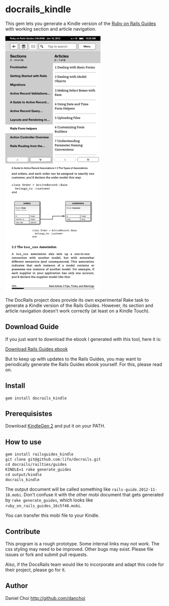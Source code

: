 # docrails_kindle

This gem lets you generate a Kindle version of the [Ruby on Rails
Guides][railsguide] with working section and article navigation.

[railsguide]:http://guides.rubyonrails.org/

![screen](https://github.com/danchoi/docrails_kindle/raw/master/images/screen1-sm.gif)
![screen](https://github.com/danchoi/docrails_kindle/raw/master/images/screen2-sm.gif)

The DocRails project does provide its own experimental Rake task to generate a
Kindle version of the Rails Guides. However, its section and article
navigation doesn't work correctly (at least on a Kindle Touch).

## Download Guide

If you just want to download the ebook I generated with this tool, here it is:

[Download Rails Guides ebook][mobi]

[mobi]:https://github.com/danchoi/docrails_kindle/raw/master/mobi/rails-guide.2012-01-18.mobi

But to keep up with updates to the Rails Guides, you may want to periodically
generate the Rails Guides ebook yourself. For this, please read on.


## Install

    gem install docrails_kindle

## Prerequisistes

Download [KindleGen 2][kindlegen] and put it on your PATH.

[kindlegen]:http://www.amazon.com/gp/feature.html?ie=UTF8&docId=1000234621

## How to use

    gem install railsguides_kindle
    git clone git@github.com:lifo/docrails.git
    cd docrails/railties/guides
    KINDLE=1 rake generate_guides
    cd output/kindle
    docrails_kindle
    
The output document will be called something like
`rails-guide.2012-11-18.mobi`. Don't confuse it with the other mobi document
that gets generated by `rake generate_guides`, which looks like
`ruby_on_rails_guides_16c5f48.mobi`.
  
You can transfer this mobi file to your Kindle.


## Contribute

This program is a rough prototype. Some internal links may not work. The css
styling may need to be improved. Other bugs may exist. Please file issues or
fork and submit pull requests.

Also, if the DocsRails team would like to incorporate and adapt this code for
their project, please go for it. 


## Author

Daniel Choi http://github.com/danchoi

